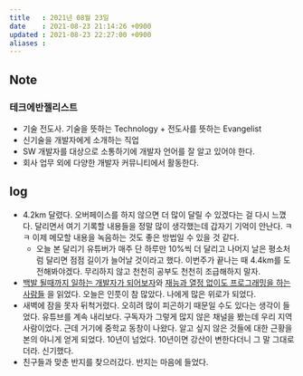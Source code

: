 ```yaml
---
title   : 2021년 08월 23일 
date    : 2021-08-23 21:14:26 +0900
updated : 2021-08-23 22:27:00 +0900
aliases : 
---
```

## Note
### 테크에반젤리스트  
- 기술 전도사. 기술을 뜻하는 Technology + 전도사를 뜻하는 Evangelist 
- 신기술을 개발자에게 소개하는 직업 
- SW 개발자를 대상으로 소통하기에 개발자 언어를 잘 알고 있어야 한다.
- 회사 업무 외에 다양한 개발자 커뮤니티에서 활동한다. 

## log 
- 4.2km 달렸다. 오버페이스를 하지 않으면 더 많이 달릴 수 있겠다는 걸 다시 느꼈다. 달리면서 여기 기록할 내용들을 정말 많이 생각했는데 갑자기 기억이 안난다. ㅋㅋ 이제 메모할 내용을 녹음하는 것도 좋은 방법일 수 있을 것 같다.  
  - 오늘 본 달리기 유튜버가 매주 단 하루만 10%씩 더 달리고 나머지 날은 평소처럼 달리면 점점 길이가 늘어날 것이라고 했다. 이번주가 끝나는 때 4.4km를 도전해봐야겠다. 무리하지 않고 천천히 공부도 천천히 조급해하지 말자.  
- [백발 될때까지 일하는 개발자가 되어보자](https://tir.netlify.app/Dev/lets-be-a-developer-who-works-until-gray)와 [재능과 열정 없이도 프로그래밍을 하는 사람들](https://tir.netlify.app/Dev/programming-doesnt-require-talent-or-even-passion) 을 읽었다.  오늘은 인풋이 참 많았다. 나에게 많은 위로가 되었다.   
- 새벽에 잠을 못자 뒤척거렸다. 오히려 많이 피곤하기 때문일 수도 있다는 생각이 들었다. 유튜브를 계속 내리보다. 구독자가 그렇게 많지 않은 채널을 봤는데 우리 지역 사람이었다. 근데 거기에 중학교 동창이 나왔다. 알고 싶지 않은 것들에 대한 근황을 본의 아니게 얻게 되었다. 10년이 넘었다. 10년이면 강산이 변한다더니 그 말 그대로더라. 신기했다.  
- 친구들과 맞춘 반지를 찾으러갔다. 반지는 마음에 들었다.  	
